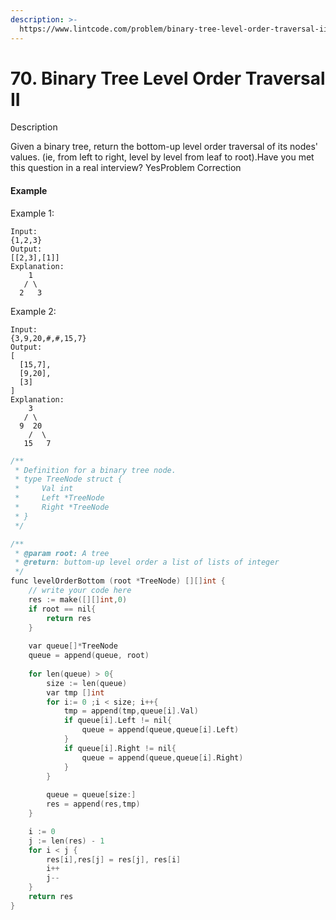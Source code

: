 ```yaml
---
description: >-
  https://www.lintcode.com/problem/binary-tree-level-order-traversal-ii/description
---
```


# 70. Binary Tree Level Order Traversal II

Description

Given a binary tree, return the bottom-up level order traversal of its nodes' values. \(ie, from left to right, level by level from leaf to root\).Have you met this question in a real interview?  YesProblem Correction

#### Example

Example 1:

```text
Input:
{1,2,3}
Output:
[[2,3],[1]]
Explanation:
    1
   / \
  2   3
```

Example 2:

```text
Input:
{3,9,20,#,#,15,7}
Output:
[
  [15,7],
  [9,20],
  [3]
]
Explanation:
    3
   / \
  9  20
    /  \
   15   7
```



```cpp
/**
 * Definition for a binary tree node.
 * type TreeNode struct {
 *     Val int
 *     Left *TreeNode
 *     Right *TreeNode
 * }
 */

/**
 * @param root: A tree
 * @return: buttom-up level order a list of lists of integer
 */
func levelOrderBottom (root *TreeNode) [][]int {
    // write your code here
    res := make([][]int,0)
    if root == nil{
        return res
    }
    
    var queue[]*TreeNode
    queue = append(queue, root)
    
    for len(queue) > 0{
        size := len(queue)
        var tmp []int
        for i:= 0 ;i < size; i++{
            tmp = append(tmp,queue[i].Val)
            if queue[i].Left != nil{
                queue = append(queue,queue[i].Left)
            }
            if queue[i].Right != nil{
                queue = append(queue,queue[i].Right)
            }
        }
        
        queue = queue[size:]
        res = append(res,tmp)
    }

    i := 0
    j := len(res) - 1
    for i < j {
        res[i],res[j] = res[j], res[i]
        i++
        j--
    }
    return res
}

```

